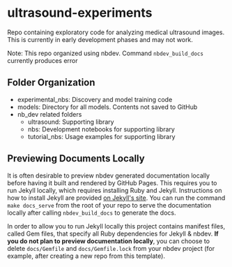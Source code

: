 # ultrasound-experiments

Repo containing exploratory code for analyzing medical ultrasound images.  This is currently in early development phases and may not work.

Note:  This repo organized using nbdev.  Command ```nbdev_build_docs``` currently produces error



##  Folder Organization
- experimental_nbs:  Discovery and model training code
- models: Directory for all models.  Contents not saved to GitHub
- nb_dev related folders
  - ultrasound: Supporting library
  - nbs: Development notebooks for supporting library
  - tutorial_nbs:  Usage examples for supporting library


## Previewing Documents Locally 

It is often desirable to preview nbdev generated documentation locally before having it built and rendered by GitHub Pages.  This requires you to run Jekyll locally, which requires installing Ruby and Jekyll. Instructions on how to install Jekyll are provided [on Jekyll's site](https://jekyllrb.com/). You can run the command `make docs_serve` from the root of your repo to serve the documentation locally after calling `nbdev_build_docs` to generate the docs. 

In order to allow you to run Jekyll locally this project contains manifest files, called Gem files, that specify all Ruby dependencies for Jekyll & nbdev. **If you do not plan to preview documentation locally**, you can choose to delete `docs/Gemfile` and `docs/Gemfile.lock` from your nbdev project (for example, after creating a new repo from this template). 
